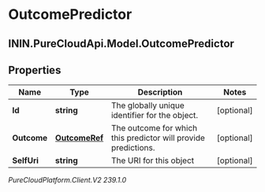 # OutcomePredictor

## ININ.PureCloudApi.Model.OutcomePredictor

## Properties

|Name | Type | Description | Notes|
|------------ | ------------- | ------------- | -------------|
| **Id** | **string** | The globally unique identifier for the object. | [optional] |
| **Outcome** | [**OutcomeRef**](OutcomeRef) | The outcome for which this predictor will provide predictions. | [optional] |
| **SelfUri** | **string** | The URI for this object | [optional] |



_PureCloudPlatform.Client.V2 239.1.0_
